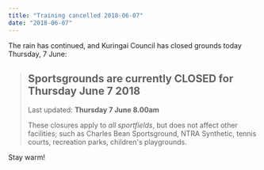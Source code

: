 ```yaml
---
title: "Training cancelled 2018-06-07"
date: "2018-06-07"
---
```


The rain has continued, and Kuringai Council has closed grounds today Thursday, 7 June:

> ## Sportsgrounds are currently CLOSED for Thursday June 7 2018
> 
> Last updated: **Thursday 7 June 8.00am**
> 
> These closures apply to _all sportfields_, but does not affect other facilities; such as Charles Bean Sportsground, NTRA Synthetic, tennis courts, recreation parks, children's playgrounds.

Stay warm!
